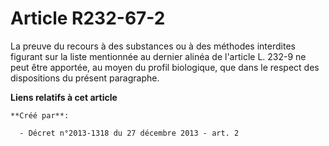 # Article R232-67-2

La preuve du recours à des substances ou à des méthodes interdites figurant sur la liste mentionnée au dernier alinéa de
l'article L. 232-9 ne peut être apportée, au moyen du profil biologique, que dans le respect des dispositions du présent
paragraphe.

**Liens relatifs à cet article**

	**Créé par**:

	  - Décret n°2013-1318 du 27 décembre 2013 - art. 2
